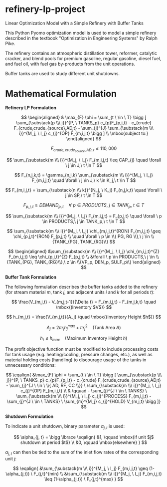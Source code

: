 # refinery-lp-project
Linear Optimization Model with a Simple Refinery with Buffer Tanks

This Python Pyomo optimization model is used to model a simple refinery described in the textbook 
"Optimization in Engineering Systems" by Ralph Pike.

The refinery contains an atmospheric distillation tower, reformer, catalytic cracker, and blend pools for premium 
gasoline, regular gasoline, diesel fuel, and fuel oil, with fuel gas by-products from the unit operations.

Buffer tanks are used to study different unit shutdowns.

# Mathematical Formulation
**Refinery LP Formulation**

$$ \begin{aligned}
& \max_{F} \phi = \sum_{t \ \in \ T} \bigg [
\sum_{\substack{p \\\ j}}^{P, \ TANKS_p} c_{p}F_{p,j,t} - 
c_{crude} F_{crude,crude_{source},AD,t} - 
\sum_{j}^{J} \sum_{\substack{m \\\ i}}^{M_j, \ I_j} c_{j}^{OP} F_{m,i,j,t} 
\bigg ] \\
\mbox{subject to:}
\end{aligned} $$

$$ F_{crude,crude_{source},AD,t} \leq 110,000 $$

$$ \sum_{\substack{m \\\ i}}^{M_j, \ I_j} F_{m,i,j,t} \leq CAP_{j} \quad \forall \ j \in J,\ t \in T $$

$$ F_{n,j,k,t} = \gamma_{n,j,k} \sum_{\substack{m \\\ i}}^{M_j, \ I_j} F_{m,i,j,t} \quad \forall \ j \in J,\ k \in K_j,\ t \in T $$

$$ F_{m,i,j,t} = \sum_{\substack{n \\\ k}}^{N_j, \ K_j} F_{n,j,k,t} \quad \forall \ j \in SP,\ t \in T $$

$$ F_{p,j,t} \geq DEMAND_{p,t} \quad \forall \ p \in PRODUCTS,\ j \in TANK_p,\ t \in T $$

$$ \sum_{\substack{m \\\ i}}^{M_j, \ I_j} F_{m,i,j,t} = F_{p,j,t} \quad \forall \ p \in PRODUCTS,\ j \in TANK_p,\ t \in T $$

$$ 
\sum_{\substack{m \\\ i}}^{M_j, \ I_j} \chi_{m,i,j,t}^{RON} F_{m,i,j,t} \geq \chi_{p,j,t}^{RON} F_{p,j,t} \\
\quad \forall \ p \in \\{ PG, RG \\},\ j \in \\{TANK_{PG}, TANK_{RG}\\}
$$

$$
\begin{aligned}
  &\sum_{\substack{m \\\ i}}^{M_j, \ I_j} \chi_{m,i,j,t}^{Z} F_{m,i,j,t} \leq \chi_{p,j,t}^{Z} F_{p,j,t} \\ 
  &\forall \ p \in PRODUCTS,\ j \in \\{TANK_{PG}, TANK_{RG}\\},\ z \in \\{VP_p, DEN_p, SULF_p\\}
\end{aligned}
$$

**Buffer Tank Formulation**

The following formulation describes the buffer tanks added to the refinery (for stream material $m$, tank $j$, and adjacent units $i$ and $k$ for all periods $t$):

$$
\frac{V_{m,j,t} - V_{m,j,t-1}}{\Delta t} = F_{m,i,j,t} - F_{m,j,k,t} \quad \mbox{(Inventory $V$)}
$$

$$
h_{m,j,t} = \frac{V_{m,j,t}}{A_j} \quad \mbox{(Inventory Height $h$)}
$$

$$
A_j = 2 \pi r_j h_j^{max} + \pi r_j^2 \quad \mbox{(Tank Area $A$)}
$$

$$
h_t \leq h_{max} \quad \mbox{(Maximum Inventory Height $h$)}
$$

The profit objective function must be modified to include processing costs for tank usage (e.g. heating/cooling, pressure changes, etc.), as well as material holding costs (handling) to discourage usage of the tanks in unnecessary conditions:

$$ 
\eqalign{
&\max_{F} \phi = \sum_{t \ \in \ T} \bigg [
\sum_{\substack{p \\\ j}}^{P, \ TANKS_p} c_{p}F_{p,j,t} - 
c_{crude} F_{crude,crude_{source},AD,t} - 
\sum_{j}^{J \ \in \ \\{ AD, RF, CC \\}} \ \sum_{\substack{m \\\ i}}^{M_j, \ I_j} c_{j}^{OP} F_{m,i,j,t} \\
& \qquad - \sum_{j}^{J \ \in \ TANKS} \ \sum_{\substack{m \\\ i}}^{M_j, \ I_j} c_{j}^{PROCESS} F_{m,i,j,t} -
\sum_{j}^{J \ \in \ TANKS} \ \sum_{m}^{M_j} c_{j}^{HOLD} V_{m,j,t}
\bigg ]}
$$

**Shutdown Formulation**

To indicate a unit shutdown, binary parameter $\alpha_{j,t}$ is used:

$$
\alpha_{j, t} = 
\bigg \lbrace 
\eqalign{
&1, \qquad \mbox{if unit $j$ shutdown at period $t$} \\
&0, \qquad \mbox{elsewhere}
}
$$

$\alpha_{j,t}$ can then be tied to the sum of the inlet flow rates of the corresponding unit $j$:

$$
\eqalign{
&\sum_{\substack{m \\\ i}}^{M_j, \ I_j} F_{m,i,j,t} \geq (1-\alpha_{j,t}) \ F_{j,t}^{min} \\ 
&\sum_{\substack{m \\\ i}}^{M_j, \ I_j} F_{m,i,j,t} \leq (1-\alpha_{j,t}) \ F_{j,t}^{max}
}
$$



